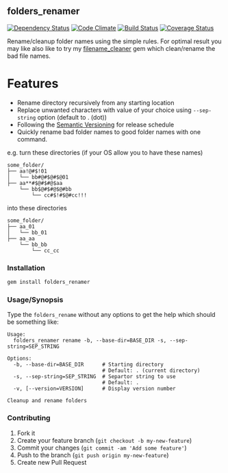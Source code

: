## folders_renamer

[![Dependency Status](https://gemnasium.com/agilecreativity/folders_renamer.png)][gemnasium]
[![Code Climate](https://codeclimate.com/github/agilecreativity/folders_renamer.png)][codeclimate]
[![Build Status](https://secure.travis-ci.org/agilecreativity/folders_renamer.png)][travis-ci]
[![Coverage Status](https://secure.travis-ci.org/agilecreativity/folders_renamer.png)][coveralls]

[gem]: http://badge.fury.io/rb/folders_renamer
[gemnasium]: https://gemnasium.com/agilecreativity/folders_renamer
[codeclimate]: https://codeclimate.com/github/agilecreativity/folders_renamer
[travis-ci]: http://travis-ci.org/agilecreativity/folders_renamer
[coveralls]: https://coveralls.io/r/agilecreativity/folders_renamer

Rename/cleanup folder names using the simple rules. For optimal result you may like
also like to try my [filename_cleaner][] gem which clean/rename the bad file names.

Features
========

- Rename directory recursively from any starting location
- Replace unwanted characters with value of your choice using `--sep-string` option (default to . (dot))
- Following the [Semantic Versioning][] for release schedule
- Quickly rename bad folder names to good folder names with one command.

e.g. turn these directories (if your OS allow you to have these names)

```
some_folder/
├── aa!@#$!01
│   └── bb#@#$@#$@01
├── aa**#$@#$#@$aa
    └── bb$@#$#@$@#bb
        └── cc#$!#$@#cc!!!
```

into these directories

```
some_folder/
├── aa_01
│   └── bb_01
├── aa_aa
    └── bb_bb
        └── cc_cc
```

### Installation

```sh
gem install folders_renamer
```

### Usage/Synopsis

Type the `folders_rename` without any options to get the help which should be something like:

```
Usage:
  folders_renamer rename -b, --base-dir=BASE_DIR -s, --sep-string=SEP_STRING

Options:
  -b, --base-dir=BASE_DIR      # Starting directory
                               # Default: . (current directory)
  -s, --sep-string=SEP_STRING  # Separtor string to use
                               # Default: .
  -v, [--version=VERSION]      # Display version number

Cleanup and rename folders
```
### Contributing

1. Fork it
2. Create your feature branch (`git checkout -b my-new-feature`)
3. Commit your changes (`git commit -am 'Add some feature'`)
4. Push to the branch (`git push origin my-new-feature`)
5. Create new Pull Request

[Semantic Versioning]: http://semver.org
[filename_cleaner]: http://rubygems.org/gems/filename_cleaner
